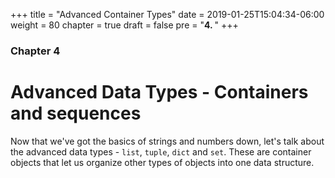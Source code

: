 +++
title = "Advanced Container Types"
date = 2019-01-25T15:04:34-06:00
weight = 80
chapter = true
draft = false
pre = "<b>4. </b>"
+++

### Chapter 4

# Advanced Data Types - Containers and sequences

Now that we've got the basics of strings and numbers down, let's talk about the advanced data types - `list`, `tuple`, `dict` and `set`. These are container objects that let us organize other types of objects into one data structure.